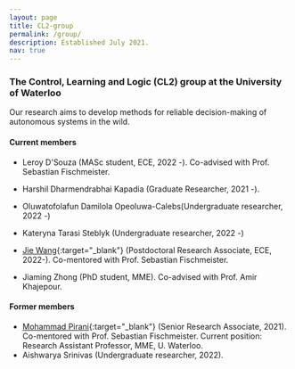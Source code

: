 ```yaml
---
layout: page
title: CL2-group
permalink: /group/
description: Established July 2021.
nav: true
---
```

### The Control, Learning and Logic (CL2) group at the University of Waterloo

Our research aims to develop methods for reliable decision-making of autonomous systems in the wild.

#### Current members

* Leroy D'Souza (MASc student, ECE, 2022 -). Co-advised with Prof. Sebastian Fischmeister. 

* Harshil Dharmendrabhai Kapadia (Graduate Researcher, 2021 -). 

* Oluwatofolafun Damilola Opeoluwa-Calebs(Undergraduate researcher, 2022 -)

* Kateryna Tarasi Steblyk (Undergraduate researcher, 2022 -)

* [Jie Wang](http://jiewang.name/){:target="\_blank"} (Postdoctoral Research Associate, ECE, 2022-). Co-mentored with Prof. Sebastian Fischmeister. 

* Jiaming Zhong (PhD student, MME). Co-advised with Prof. Amir Khajepour. 


#### Former members

* [Mohammad Pirani](https://sites.google.com/site/mmdpirani){:target="\_blank"} (Senior Research Associate, 2021). Co-mentored with Prof. Sebastian Fischmeister. Current position: Research Assistant Professor, MME, U. Waterloo. 
* Aishwarya Srinivas (Undergraduate researcher, 2022). 





